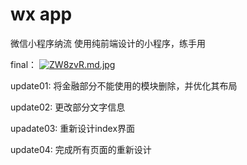 # wx app
微信小程序纳流 
使用纯前端设计的小程序，练手用

final：
[![ZW8zvR.md.jpg](https://s2.ax1x.com/2019/07/12/ZW8zvR.md.jpg)](https://imgchr.com/i/ZW8zvR)





update01:
将金融部分不能使用的模块删除，并优化其布局

update02:
更改部分文字信息

upadate03:
重新设计index界面

update04:
完成所有页面的重新设计





